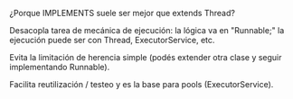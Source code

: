 ¿Porque IMPLEMENTS suele ser mejor que extends Thread?

Desacopla tarea de mecánica de ejecución: la lógica va en "Runnable;" 
la ejecución puede ser con Thread, ExecutorService, etc.

Evita la limitación de herencia simple (podés extender otra clase y seguir 
implementando Runnable).

Facilita reutilización / testeo y es la base para pools (ExecutorService).